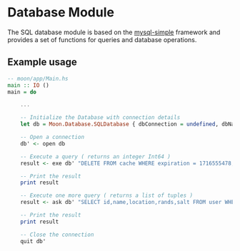 # Database Module

The SQL database module is based on the [mysql-simple](http://hackage.haskell.org/package/mysql-simple) framework and 
provides a set of functions for queries and database operations.


## Example usage

```haskell
-- moon/app/Main.hs
main :: IO ()
main = do

    ...

    -- Initialize the Database with connection details
    let db = Moon.Database.SQLDatabase { dbConnection = undefined, dbName = "test", dbHost = "127.0.0.1", dbUser = "root", dbPassword = "toor" }

    -- Open a connection
    db' <- open db

    -- Execute a query ( returns an integer Int64 )
    result <- exe db' "DELETE FROM cache WHERE expiration = 1716555478;" :: IO Int64

    -- Print the result
    print result

    -- Execute one more query ( returns a list of tuples )
    result <- ask db' "SELECT id,name,location,rands,salt FROM user WHERE 1=1;" :: IO [(Int, String, String, String, String)]

    -- Print the result
    print result

    -- Close the connection
    quit db'
```